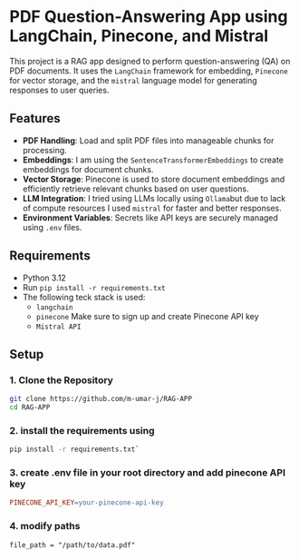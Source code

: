 # PDF Question-Answering App using LangChain, Pinecone, and Mistral

This project is a RAG app designed to perform question-answering (QA) on PDF documents. It uses the `LangChain` framework for embedding, `Pinecone` for vector storage, and the `mistral` language model for generating responses to user queries.

## Features
- **PDF Handling**: Load and split PDF files into manageable chunks for processing.
- **Embeddings**: I am using the `SentenceTransformerEmbeddings` to create embeddings for document chunks.
- **Vector Storage**: Pinecone is used to store document embeddings and efficiently retrieve relevant chunks based on user questions.
- **LLM Integration**: I tried using LLMs locally using `Ollama`but due to lack of compute resources I used `mistral` for faster and better responses.
- **Environment Variables**: Secrets like API keys are securely managed using `.env` files.

## Requirements
- Python 3.12
- Run `pip install -r requirements.txt`
- The following teck stack is used:
  - `langchain`
  - `pinecone` Make sure to sign up and create Pinecone API key 
  - `Mistral API`
  

## Setup

### 1. Clone the Repository
```bash
git clone https://github.com/m-umar-j/RAG-APP
cd RAG-APP
```
### 2. install the requirements using 
 ```bash
 pip install -r requirements.txt`
```
### 3. create .env file in your root directory and add pinecone API key

``` makefile
PINECONE_API_KEY=your-pinecone-api-key
```
### 4. modify paths

`file_path = "/path/to/data.pdf"`